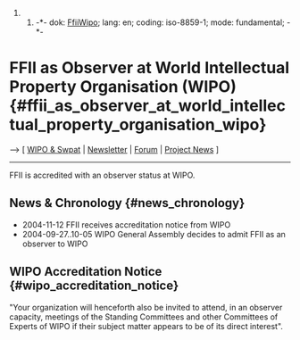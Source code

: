 1.  1.  -\*- dok: [FfiiWipo](FfiiWipo "wikilink"); lang: en; coding:
        iso-8859-1; mode: fundamental; -\*-

# FFII as Observer at World Intellectual Property Organisation (WIPO) {#ffii_as_observer_at_world_intellectual_property_organisation_wipo}

\--\> \[ [ WIPO & Swpat](SwpatwipoEn "wikilink") \|
[Newsletter](http://lists.ffii.org/mailman/listinfo/wipo-parl/ "wikilink")
\| [Forum](http://lists.ffii.org/mailman/listinfo/wipo-parl/ "wikilink")
\| [ Project News](FfiiprojNewsEn "wikilink") \]

------------------------------------------------------------------------

FFII is accredited with an observer status at WIPO.

## News & Chronology {#news_chronology}

-   2004-11-12 FFII receives accreditation notice from WIPO
-   2004-09-27..10-05 WIPO General Assembly decides to admit FFII as an
    observer to WIPO

## WIPO Accreditation Notice {#wipo_accreditation_notice}

\"Your organization will henceforth also be invited to attend, in an
observer capacity, meetings of the Standing Committees and other
Committees of Experts of WIPO if their subject matter appears to be of
its direct interest\".
